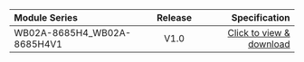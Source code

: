 


<!-- |     系列模组 |    描述   |     规格书     |
| :---------- | :---------: | ------------: |
| ESP8685-WROOM-03-H4 |      内置芯片:ESP8685H4<br>Flash:4 MB<br>模组尺寸(mm):15.0x173x2.8       | [点击下载]() | -->


|     Module Series |    Release   |     Specification     |
| :---------- | :---------: | ------------: |
| WB02A-8685H4_WB02A-8685H4V1 |      V1.0      | [Click to view & download](/docs/assets/download/esp/IOT精简-托盘-无包装-模板-WB02A-8685H4_WB02A-8685H4V1_310.pdf) |

